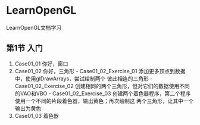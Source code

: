 # LearnOpenGL
LearnOpenGL文档学习

## 第1节 入门
  1. Case01_01 你好，窗口
  2. Case01_02 你好，三角形
    - Case01_02_Exercise_01 添加更多顶点到数据中，使用glDrawArrays，尝试绘制两个
      彼此相连的三角形
    - Case01_02_Exercise_02 创建相同的两个三角形，但对它们的数据使用不同的VAO和VBO
    - Case01_02_Exercise_03 创建两个着色器程序，第二个程序使用一个不同的片段着色器，输出黄色；再次绘制这
      两个三角形，让其中一个输出为黄色
  3. Case01_03 着色器
